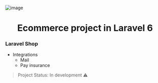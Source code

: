 
![image](https://github.com/ElJohnnie/Laravel_Shop/assets/54804502/4fae34bb-0b3c-42a1-857e-e44e6bbdd251)


<h1 align="center"> Ecommerce project in Laravel 6 </h1>

### Laravel Shop

- Integrations
    -   Mail
    - Pay insurance

> Project Status: In development :warning:
